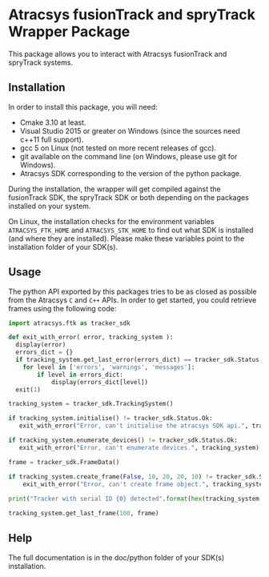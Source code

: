 # Atracsys fusionTrack and spryTrack Wrapper Package

This package allows you to interact with Atracsys fusionTrack and spryTrack systems.

## Installation

In order to install this package, you will need:
- Cmake 3.10 at least.
- Visual Studio 2015 or greater on Windows (since the sources need c++11 full support).
- gcc 5 on Linux (not tested on more recent releases of gcc).
- git available on the command line (on Windows, please use git for Windows).
- Atracsys SDK corresponding to the version of the python package.

During the installation, the wrapper will get compiled against the fusionTrack SDK, the spryTrack SDK
or both depending on the packages installed on your system.

On Linux, the installation checks for the environment variables `ATRACSYS_FTK_HOME` and `ATRACSYS_STK_HOME`
to find out what SDK is installed (and where they are installed). Please make these variables point to 
the installation folder of your SDK(s).

## Usage

The python API exported by this packages tries to be as closed as possible from the Atracsys `C` and `C++` APIs.
In order to get started, you could retrieve frames using the following code:

```python
import atracsys.ftk as tracker_sdk

def exit_with_error( error, tracking_system ):
  display(error)
  errors_dict = {}
  if tracking_system.get_last_error(errors_dict) == tracker_sdk.Status.Ok:
    for level in ['errors', 'warnings', 'messages']:
        if level in errors_dict:
            display(errors_dict[level])
  exit(1)

tracking_system = tracker_sdk.TrackingSystem()

if tracking_system.initialise() != tracker_sdk.Status.Ok:
   exit_with_error("Error, can't initialise the atracsys SDK api.", tracking_system)

if tracking_system.enumerate_devices() != tracker_sdk.Status.Ok:
   exit_with_error("Error, can't enumerate devices.", tracking_system)

frame = tracker_sdk.FrameData()

if tracking_system.create_frame(False, 10, 20, 20, 10) != tracker_sdk.Status.Ok:
    exit_with_error("Error, can't create frame object.", tracking_system)
    
print("Tracker with serial ID {0} detected".format(hex(tracking_system.get_enumerated_devices()[0].serial_number)))

tracking_system.get_last_frame(100, frame)
```

## Help

The full documentation is in the doc/python folder of your SDK(s) installation.